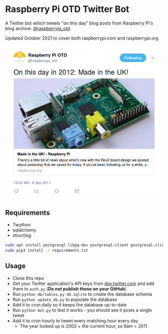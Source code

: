 # Raspberry Pi OTD Twitter Bot

A Twitter bot which tweets "on this day" blog posts from Raspberry Pi's blog
archive: [@raspberrypi_otd](https://twitter.com/raspberrypi_otd)

Updated October 2021 to cover both raspberrypi.com and raspberrypi.org

![](made-in-the-uk.png)

## Requirements

- Twython
- sqlalchemy
- structlog

```bash
sudo apt install postgresql libpq-dev postgresql-client postgresql-client-common
sudo pip3 install -r requirements.txt
```

## Usage

- Clone this repo
- Get your Twitter application's API keys from [dev.twitter.com](http://dev.twitter.com/)
and add them to `auth.py` (**Do not publish these on your GitHub**)
- Run `python db/tables.py db.sqlite` to create the database schema
- Run `python update_db.py` to populate the database
- Add it to cron daily so it keeps the database up-to-date
- Run `python bot.py` to test it works - you should see it posts a single tweet
- Add it to cron hourly to tweet every matching hour every day
    - The year looked up is 2002 + the current hour, so 9am = 2011
